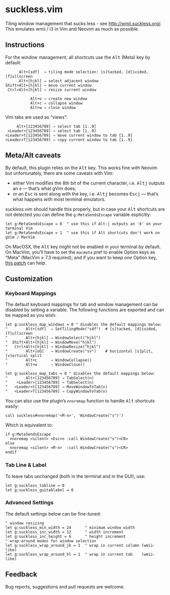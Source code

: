 suckless.vim
================================================================================

Tiling window management that sucks less - see <http://wmii.suckless.org/>. <br>
This emulates wmii / i3 in Vim and Neovim as much as possible.


Instructions
--------------------------------------------------------------------------------

For the window management, all shortcuts use the <kbd>Alt</kbd> (Meta) key by default:

          Alt+[sdf]  ⇒ tiling mode selection: [s]tacked, [d]ivided, [f]ullscreen
          Alt+[hjkl] ⇒ select adjacent window
    Shift+Alt+[hjkl] ⇒ move current window
     Ctrl+Alt+[hjkl] ⇒ resize current window

               Alt+o ⇒ create new window
               Alt+c ⇒ collapse window
               Alt+w ⇒ close window

Vim tabs are used as “views”:

         Alt+[123456789] ⇒ select tab [1..9]
     <Leader>[123456789] ⇒ select tab [1..9]
    <Leader>t[123456789] ⇒ move current window to tab [1..9]
    <Leader>T[123456789] ⇒ copy current window to tab [1..9]


Meta/Alt caveats
--------------------------------------------------------------------------------

By default, this plugin relies on the <kbd>Alt</kbd> key. This works fine with Neovim but unfortunately, there are some caveats with Vim:

* either Vim modifies the 8th bit of the current character, i.e. <kbd>Alt</kbd><kbd>j</kbd> outputs an `ê` — that’s what gVim does;
* or an <kbd>Esc</kbd> is sent along with the key, i.e. <kbd>Alt</kbd><kbd>j</kbd> becomes <kbd>Esc</kbd><kbd>j</kbd> — that’s what happens with most terminal emulators.


*suckless.vim* should handle this properly, but in case your <kbd>Alt</kbd> shortcuts are not detected you can define the `g:MetaSendsEscape` variable explicitly:

```vim
let g:MetaSendsEscape = 0  " use this if Alt-j outputs an 'ê' on your terminal Vim
let g:MetaSendsEscape = 1  " use this if Alt shortcuts don't work on gVim / MacVim
```

On MacOSX, the <kbd>Alt</kbd> key might not be enabled in your terminal by default. On MacVim, you’ll have to set the ``macmeta`` pref to enable Option keys as "Meta" (MacVim ≥ 7.3 required); and if you want to keep *one* Option key, [this patch](https://gist.github.com/666875) can help.


Customization
--------------------------------------------------------------------------------

### Keyboard Mappings

The default keyboard mappings for tab and window management can be disabled by setting a variable. The following functions are exported and can be mapped as you wish:

```vim
let g:suckless_map_windows = 0 " disables the default mappings below:
"        Alt+[sdf]  ⇒ SetTilingMode("sdf")  # [s]tacked, [d]ivided, [f]ullscreen
"        Alt+[hjkl] ⇒ WindowSelect("hjkl")
"  Shift+Alt+[hjkl] ⇒ WindowMove("hjkl")
"   Ctrl+Alt+[hjkl] ⇒ WindowResize("hjkl")
"        Alt+[oO]   ⇒ WindowCreate("sv")    # horizontal [s]plit, [v]ertical split
"        Alt+c      ⇒ WindowCollapse()
"        Alt+w      ⇒ WindowClose()

let g:suckless_map_tabs = 0 " disables the default mappings below:
"        Alt+[123456789] ⇒ TabSelect(n)
"    <Leader>[123456789] ⇒ TabSelect(n)
"   <Leader>t[123456789] ⇒ MoveWindowToTab(n)
"   <Leader>T[123456789] ⇒ CopyWindowToTab(n)
```

You can also use the plugin’s `nnoremap` function to handle <kbd>Alt</kbd> shortcuts easily:

```vim
call suckless#nnoremap('<M-n>', 'WindowCreate("s")')
```

Which is equivalent to:

```vim
if g:MetaSendsEscape
  nnoremap <silent> <Esc>n :call WindowCreate("s")<CR>
else
  nnoremap <silent> <M-n>  :call WindowCreate("s")<CR>
endif
```

### Tab Line & Label

To leave tabs unchanged (both in the terminal and in the GUI), use:

```vim
let g:suckless_tabline = 0
let g:suckless_guitablabel = 0
```

### Advanced Settings

The default settings below can be fine-tuned:

```vim
" window resizing
let g:suckless_min_width = 24      " minimum window width
let g:suckless_inc_width = 12      " width increment
let g:suckless_inc_height = 6      " height increment
" wrap-around modes for window selection
let g:suckless_wrap_around_jk = 1  " wrap in current column (wmii-like)
let g:suckless_wrap_around_hl = 1  " wrap in current tab    (wmii-like)
```


Feedback
--------------------------------------------------------------------------------

Bug reports, suggestions and pull requests are welcome.

